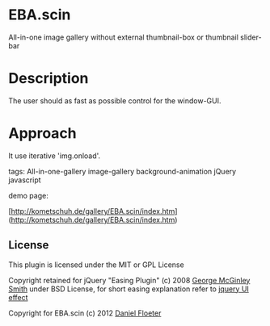 EBA.scin
===============

All-in-one image gallery without external thumbnail-box or thumbnail slider-bar

# Description

The user should as fast as possible control for the window-GUI.

# Approach

It use iterative 'img.onload'.

tags: All-in-one-gallery image-gallery background-animation jQuery javascript

demo page:

[http://kometschuh.de/gallery/EBA.scin/index.htm] (http://kometschuh.de/gallery/EBA.scin/index.htm)

## License

This plugin is licensed under the MIT or GPL License

Copyright retained for jQuery "Easing Plugin" (c) 2008 [George McGinley Smith](http://gsgd.co.uk/sandbox/jquery/easing/) under BSD License, 
for short easing explanation refer to [jquery UI effect](http://jqueryui.com/demos/effect/#easing)

Copyright for EBA.scin (c) 2012 [Daniel Floeter](http://www.kometschuh.de)